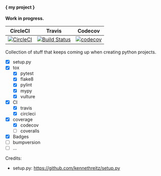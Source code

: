 #### { my project }

**Work in progress.**

| CircleCI | Travis | Codecov |
|----------|--------|---------|
| [![CircleCI](https://circleci.com/gh/sveitser/python-mummy.svg?style=shield)](https://circleci.com/gh/sveitser/python-mummy) | [![Build Status](https://travis-ci.org/sveitser/python-mummy.svg?branch=master)](https://travis-ci.org/sveitser/python-mummy) | [![codecov](https://codecov.io/gh/sveitser/python-mummy/branch/master/graph/badge.svg)](https://codecov.io/gh/sveitser/python-mummy) |

Collection of stuff that keeps coming up when creating python projects.

- [x] setup.py
- [x] tox
  + [x] pytest
  + [x] flake8
  + [x] pylint
  + [x] mypy
  + [x] vulture
- [x] CI
  + [x] travis
  + [x] circleci
- [x] coverage
  + [x] codecov
  + [ ] coveralls
- [x] Badges
- [ ] bumpversion
- [ ] ...

Credits:

- setup.py: https://github.com/kennethreitz/setup.py
